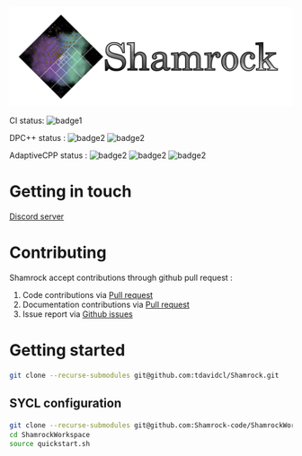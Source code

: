 <picture>
   <source media="(prefers-color-scheme: dark)" srcset="doc/shamrock-doc/src/images/no_background_nocolor.png"  width="600">
   <img alt="text" src="doc/logosham_white.png" width="600">
 </picture>

CI status:
![badge1](https://github.com/tdavidcl/Shamrock/actions/workflows/main.yml/badge.svg?branch=main)

DPC++ status :
![badge2](https://badgen.net/static/DPC++%2FCUDA/yes/green)
![badge2](https://badgen.net/static/DPC++%2FHIP:ROCM/yes/green)

AdaptiveCPP status :
![badge2](https://badgen.net/static/ACPP%2FOpenMP/yes/green)
![badge2](https://badgen.net/static/ACPP%2FROCM/yes/green)
![badge2](https://badgen.net/static/ACPP%2FCUDA/yes/green)

# Getting in touch

[Discord server](https://discord.gg/Q69s5buyr5)

# Contributing

Shamrock accept contributions through github pull request :
1. Code contributions via [Pull request](https://github.com/tdavidcl/Shamrock/compare)
1. Documentation contributions via [Pull request](https://github.com/tdavidcl/Shamrock/compare)
3. Issue report via [Github issues](https://github.com/tdavidcl/Shamrock/issues/new/choose)

# Getting started

```bash
git clone --recurse-submodules git@github.com:tdavidcl/Shamrock.git
```

## SYCL configuration

```bash
git clone --recurse-submodules git@github.com:Shamrock-code/ShamrockWorkspace.git
cd ShamrockWorkspace
source quickstart.sh
```


